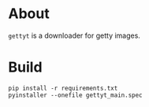 # About

`gettyt` is a downloader for getty images.

# Build

```
pip install -r requirements.txt
pyinstaller --onefile gettyt_main.spec
```
